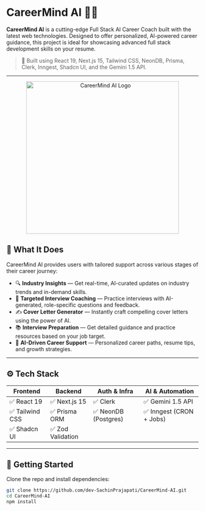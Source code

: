 # CareerMind AI 🎯💼

**CareerMind AI** is a cutting-edge Full Stack AI Career Coach built with the latest web technologies. Designed to offer personalized, AI-powered career guidance, this project is ideal for showcasing advanced full stack development skills on your resume.

> 🚀 Built using React 19, Next.js 15, Tailwind CSS, NeonDB, Prisma, Clerk, Inngest, Shadcn UI, and the Gemini 1.5 API.

---

<p align="center">
  <img src="/logo.png" alt="CareerMind AI Logo" width="400"/>
</p>

## 🧠 What It Does

CareerMind AI provides users with tailored support across various stages of their career journey:

- 🔍 **Industry Insights** — Get real-time, AI-curated updates on industry trends and in-demand skills.
- 🎯 **Targeted Interview Coaching** — Practice interviews with AI-generated, role-specific questions and feedback.
- ✍️ **Cover Letter Generator** — Instantly craft compelling cover letters using the power of AI.
- 📚 **Interview Preparation** — Get detailed guidance and practice resources based on your job target.
- 🤖 **AI-Driven Career Support** — Personalized career paths, resume tips, and growth strategies.

---

## ⚙️ Tech Stack

| Frontend        | Backend          | Auth & Infra       | AI & Automation    |
|-----------------|------------------|---------------------|---------------------|
| ✅ React 19      | ✅ Next.js 15     | ✅ Clerk             | ✅ Gemini 1.5 API    |
| ✅ Tailwind CSS  | ✅ Prisma ORM     | ✅ NeonDB (Postgres) | ✅ Inngest (CRON + Jobs) |
| ✅ Shadcn UI     | ✅ Zod Validation |                     |                     |

---



## 🚀 Getting Started

Clone the repo and install dependencies:

```bash
git clone https://github.com/dev-SachinPrajapati/CareerMind-AI.git
cd CareerMind-AI
npm install
